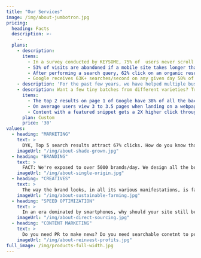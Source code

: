 ```yaml
---
title: "Our Services"
image: /img/about-jumbotron.jpg
pricing:
  heading: Facts
  description: >-
    -- 
  plans:
    - description: 
      items:
        - In a survey conducted by KEYSOME, 75% of  users never scroll past the first page of search results.
        - 53% of visits are abandoned if a mobile site takes longer than 3 seconds to load..... Source: Google
        - After performing a search query, 62% click on an organic result... Source: Rand Fishkin
        - Google receives 63K+ searches/second on any given day 50% of search queries are 4 words or longer. 60% of clicks go to the top 3 websites in SERPs. 75% of users never click past the 1st page of SERPs.
    - description: 'For the past few years, we have helped multiple business increase their website traffic, leads & revenue by 200% using our signature SEO. Try KEYSOME, if you desire your business to be found easily by the people that need your products.'
    - description: Want a few tiny batches from different varieties? Try our custom plan.
      items:
        - The top 2 results on page 1 of Google have 38% of all the backlinks from pages on page 1... Source: Matthew Barby: HubSpot
        - On average users view 3 to 3.5 pages when landing on a webpage from the search... Source: SEMrush
        - Content with a featured snippet gets a 2X higher click through rate... Source: HubSpot
      plan: Custom
      price: '30'
values:
  - heading: "MARKETING"
    text: > 
      DYK, Top 5 search results attract 67% clicks. How do you know that your digital marketing strategy works? If given a choice high traffic and low conversions Vs low traffic plus high conversion. What would you choose? Now, factor in pros-cons for organic SEO versus paid advertisements. Now factor in time Vs cost. Again, factor in keyword competition versus conversions. Making your site optimized for search is an intensely time consuming and iterative process. The challenges towards optimizing your digital marketing strategy is finding right mix of keywords that provide a balance in search traffic, competition, & CPC costs.
    imageUrl: "/img/about-shade-grown.jpg"
  - heading: "BRANDING"
    text: >
      FACT: We're exposed to over 5000 brands/day. We design all the brandy bits and arrange them into a coherent, cohesive and organised one-ness that is the way your company looks and sounds to everyone it rubs shoulders with. Especially for start-ups and very small businesses, these packages combine the design for your logo with a set of stationery, a website or an online shop. You'll be benefiting from the collective skills of our creative team and web team, with one point of call and an experienced account manager to guide you through the whole process. There is far more to brands than meets the eye — like what you do, how you do it and what it does for other people. 
    imageUrl: "/img/about-single-origin.jpg"
  - heading: "CREATIVES"
    text: >
      The way the brand looks, in all its various manifestations, is far more than the design of the logo. A logo is a symbol or wordmark, or a combination of the two, which personifies an individual company, or a range of products or services. Great design has an amazingly positive effect on any business. When this is applied consistently and in conjunction with a predetermined set of styles and elements — fonts, colours, photographs and graphics — it forms the cornerstone of the visual identity. We hire the best eyes to create your brand. We guide photons through mosaics of pixels to interact via people’s visual cortex and make them do things they otherwise wouldn't have done. Enuf said, perhaps?
    imageUrl: "/img/about-sustainable-farming.jpg"
  - heading: "SPEED OPTIMIZATION"
    text: >
      In an era dominated by smartphones, why should your site still be the 80s kid? Are you losing your clients to your competitor who runs a 10x faster site/app? By using web coding and employing latest browser optimization methods we can empower your customers do things quicker, easier and more reliably than other mere mortals. We specialise in bespoke website design, development to deployment. Business ready builds. Is your website slow? App/website hangs often? Un-responsive? We help you clean your code. By combining these different elements of your identity design, we can offer you a cohesive service and terrific value for money. 
    imageUrl: "/img/about-direct-sourcing.jpg"
  - heading: "CONTENT MARKETING"
    text: >
      Do you need PR to make news? Do you need searchable conetnt to promote biz? Do you need blogger outreach programs? Do you need to engage with relevant bloggers, vloggers, podcasters, and experts for promotions? Are your press releases sitting idle? Do you need to spread the word on your e-commerce discount vouchers? Do you need converage for your events? Do you need to lauch your products/services? Planning to make your website traffic 100% organic and content driven searches? As one of the leading brand design companies, we know how important it is for your business to make a good impression. 
    imageUrl: "/img/about-reinvest-profits.jpg"
full_image: /img/products-full-width.jpg
---
```

